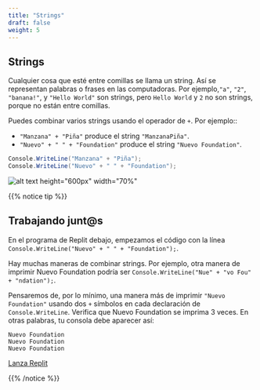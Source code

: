 ```yaml
---
title: "Strings"
draft: false
weight: 5
---
```


## Strings

Cualquier cosa que esté entre comillas se llama un string. Así se representan palabras o frases en las computadoras. Por ejemplo,`"a"`, `"2"`, `"banana!"`, y `"Hello World"` son strings, pero `Hello World` y `2` no son strings, porque no están entre comillas.

Puedes combinar varios strings usando el operador de `+`. Por ejemplo::

- `"Manzana" + "Piña"` produce el string  `"ManzanaPiña"`.
- `"Nuevo" + " " + "Foundation"` produce el string `"Nuevo Foundation"`.

```csharp
Console.WriteLine("Manzana" + "Piña");
Console.WriteLine("Nuevo" + " " + "Foundation");
```

![alt text height="600px" width="70%"](../media/strings-intro.png "Combining strings with +")

{{% notice tip %}}

## Trabajando junt@s

En el programa de Replit debajo, empezamos el código con la línea `Console.WriteLine("Nuevo" + " " + "Foundation");`.

Hay muchas maneras de combinar strings. Por ejemplo, otra manera de imprimir Nuevo Foundation podría ser `Console.WriteLine("Nue" + "vo Fou" + "ndation");`.

Pensaremos de, por lo mínimo, una manera más de imprimir `"Nuevo Foundation"` usando dos `+` símbolos en cada declaración de `Console.WriteLine`. Verifica que Nuevo Foundation se imprima 3 veces. En otras palabras, tu consola debe aparecer así:

```
Nuevo Foundation
Nuevo Foundation
Nuevo Foundation
```

<a class="my-2 mx-4 btn btn-info" href="https://replit.com/@nuevofoundation/NF-CSharp-Strings" target="_blank">Lanza Replit</a>

{{% /notice %}}
